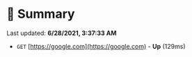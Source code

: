 # 📖 Summary
Last updated: **6/28/2021, 3:37:33 AM**

- `GET` [https://google.com](https://google.com) - **Up** (129ms)
